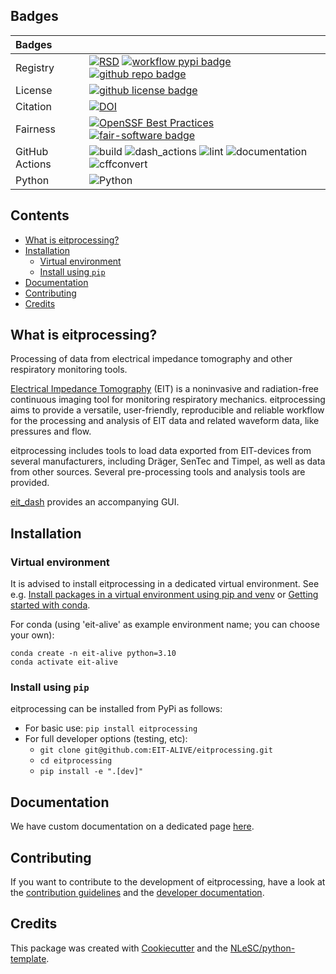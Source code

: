 ## Badges <!-- omit in toc -->

| Badges         |                                                                                                                                                                                                                                                                                                                                                                                                                                                                                                              |
| :------------- | :----------------------------------------------------------------------------------------------------------------------------------------------------------------------------------------------------------------------------------------------------------------------------------------------------------------------------------------------------------------------------------------------------------------------------------------------------------------------------------------------------------- |
| Registry       | [![RSD](https://img.shields.io/badge/rsd-eitprocessing-00a3e3.svg)](https://www.research-software.nl/software/eitprocessing) [![workflow pypi badge](https://img.shields.io/pypi/v/eitprocessing.svg?colorB=blue)](https://pypi.python.org/project/eitprocessing/) [![github repo badge](https://img.shields.io/badge/github-repo-000.svg?logo=github&labelColor=gray&color=blue)](git@github.com:EIT-ALIVE/eitprocessing)                                                                                   |
| License        | [![github license badge](https://img.shields.io/github/license/EIT-ALIVE/eitprocessing)](git@github.com:EIT-ALIVE/eitprocessing)                                                                                                                                                                                                                                                                                                                                                                             |
| Citation       | [![DOI](https://zenodo.org/badge/617944717.svg)](https://zenodo.org/badge/latestdoi/617944717)                                                                                                                                                                                                                                                                                                                                                                                                               |
| Fairness       | [![OpenSSF Best Practices](https://www.bestpractices.dev/projects/9147/badge)](https://www.bestpractices.dev/projects/9147) [![fair-software badge](https://img.shields.io/badge/fair--software.eu-%E2%97%8F%20%20%E2%97%8F%20%20%E2%97%8F%20%20%E2%97%8F%20%20%E2%97%8B-yellow)](https://fair-software.eu)                                                                                                                                                                                                  |
| GitHub Actions | ![build](https://github.com/EIT-ALIVE/eitprocessing/actions/workflows/build.yml/badge.svg) ![dash_actions](https://github.com/EIT-ALIVE/eitprocessing/actions/workflows/dash_actions.yml/badge.svg) ![lint](https://github.com/EIT-ALIVE/eitprocessing/actions/workflows/lint.yml/badge.svg) ![documentation](https://github.com/EIT-ALIVE/eitprocessing/actions/workflows/documentation.yml/badge.svg) ![cffconvert](https://github.com/EIT-ALIVE/eitprocessing/actions/workflows/cffconvert.yml/badge.svg) |
| Python         | ![Python](https://img.shields.io/badge/python-3.10-blue.svg)                                                                                                                                                                                                                                                                                                                                                                                                                                                 |

## Contents <!-- omit in toc -->

- [What is eitprocessing?](#what-is-eitprocessing)
- [Installation](#installation)
  - [Virtual environment](#virtual-environment)
  - [Install using `pip`](#install-using-pip)
- [Documentation](#documentation)
- [Contributing](#contributing)
- [Credits](#credits)

## What is eitprocessing?

Processing of data from electrical impedance tomography and other respiratory monitoring tools.

[Electrical Impedance Tomography](https://en.wikipedia.org/wiki/Electrical_impedance_tomography) (EIT) is a noninvasive and radiation-free continuous imaging tool for monitoring respiratory
mechanics.
eitprocessing aims to provide a versatile, user-friendly, reproducible and reliable workflow for the processing and
analysis of EIT data and related waveform data, like pressures and flow.

eitprocessing includes tools to load data exported from EIT-devices from several manufacturers, including Dräger, SenTec and
Timpel, as well as data from other sources.
Several pre-processing tools and analysis tools are provided.

<!-- TODO when available, add summarisation and reporting -->
<!-- TODO extend with short list of available tools when applicable -->

[eit_dash](https://github.com/EIT-ALIVE/eit_dash) provides an accompanying GUI.

## Installation

### Virtual environment

It is advised to install eitprocessing in a dedicated virtual environment. See e.g. [Install packages in a virtual
environment using pip and
venv](https://packaging.python.org/en/latest/guides/installing-using-pip-and-virtual-environments/) or [Getting started
with conda](https://docs.conda.io/projects/conda/en/stable/user-guide/getting-started.html).

For conda (using 'eit-alive' as example environment name; you can choose your own):
```
conda create -n eit-alive python=3.10
conda activate eit-alive
```

### Install using `pip`

eitprocessing can be installed from PyPi as follows:

- For basic use: `pip install eitprocessing`
- For full developer options (testing, etc): 
  - `git clone git@github.com:EIT-ALIVE/eitprocessing.git`
  - `cd eitprocessing`
  - `pip install -e ".[dev]"`

## Documentation

We have custom documentation on a dedicated page [here](https://eit-alive.github.io/eitprocessing/).

## Contributing

If you want to contribute to the development of eitprocessing,
have a look at the [contribution guidelines](CONTRIBUTING.md) and the [developer documentation](README.dev.md).

## Credits

This package was created with [Cookiecutter](https://github.com/audreyr/cookiecutter) and the [NLeSC/python-template](https://github.com/NLeSC/python-template).

